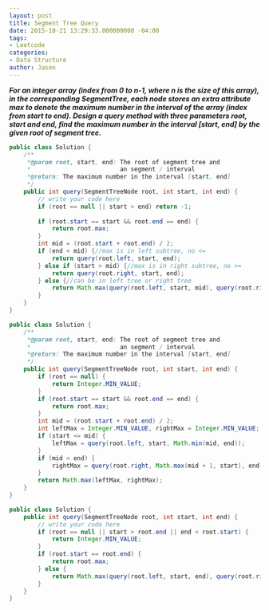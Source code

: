 ```yaml
---
layout: post
title: Segment Tree Query
date: 2015-10-21 13:29:33.000000000 -04:00
tags:
- Leetcode
categories:
- Data Structure
author: Jason
---
```

<p><strong><em>For an integer array (index from 0 to n-1, where n is the size of this array), in the corresponding SegmentTree, each node stores an extra attribute max to denote the maximum number in the interval of the array (index from start to end). Design a query method with three parameters root, start and end, find the maximum number in the interval [start, end] by the given root of segment tree.</em></strong></p>


``` java
public class Solution {
    /**
     *@param root, start, end: The root of segment tree and 
     *                         an segment / interval
     *@return: The maximum number in the interval [start, end]
     */
    public int query(SegmentTreeNode root, int start, int end) {
        // write your code here
        if (root == null || start > end) return -1;
        
        if (root.start == start && root.end == end) {
            return root.max;
        } 
        int mid = (root.start + root.end) / 2;
        if (end < mid) {//max is in left subtree, no <=
            return query(root.left, start, end);
        } else if (start > mid) {//max is in right subtree, no >=
            return query(root.right, start, end);
        } else {//can be in left tree or right tree
            return Math.max(query(root.left, start, mid), query(root.right, mid + 1,  end));
        }
    }
}
```
``` java
public class Solution {
    /**
     *@param root, start, end: The root of segment tree and 
     *                         an segment / interval
     *@return: The maximum number in the interval [start, end]
     */
    public int query(SegmentTreeNode root, int start, int end) {
        if (root == null) {
            return Integer.MIN_VALUE;
        }
        if (root.start == start && root.end == end) {
            return root.max;
        }
        int mid = (root.start + root.end) / 2;
        int leftMax = Integer.MIN_VALUE, rightMax = Integer.MIN_VALUE;
        if (start <= mid) {
            leftMax = query(root.left, start, Math.min(mid, end));
        }
        if (mid < end) {
            rightMax = query(root.right, Math.max(mid + 1, start), end);
        }
        return Math.max(leftMax, rightMax);
    }
}
```

``` java
public class Solution {
    public int query(SegmentTreeNode root, int start, int end) {
        // write your code here
        if (root == null || start > root.end || end < root.start) { 
            return Integer.MIN_VALUE;
        }
        if (root.start == root.end) {
            return root.max;
        } else {
            return Math.max(query(root.left, start, end), query(root.right, start, end));
        }
    }
}
```
